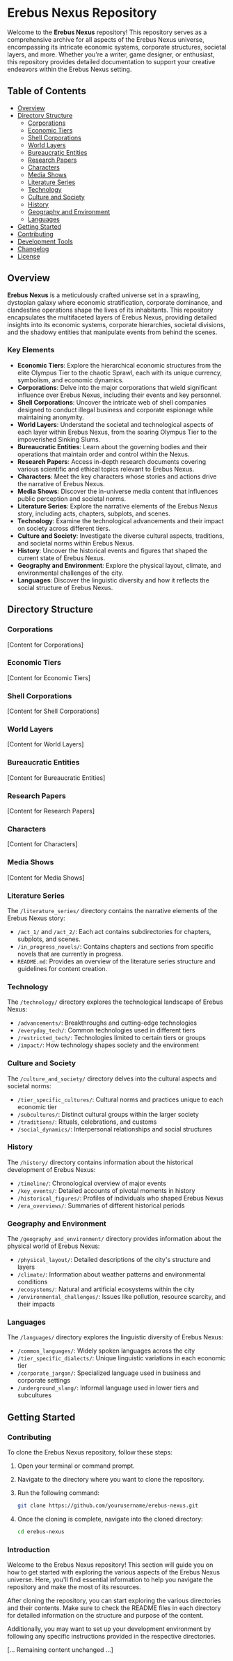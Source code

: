 # Erebus Nexus Repository

Welcome to the **Erebus Nexus** repository! This repository serves as a comprehensive archive for all aspects of the Erebus Nexus universe, encompassing its intricate economic systems, corporate structures, societal layers, and more. Whether you're a writer, game designer, or enthusiast, this repository provides detailed documentation to support your creative endeavors within the Erebus Nexus setting.

## Table of Contents

- [Overview](#overview)
- [Directory Structure](#directory-structure)
  - [Corporations](#corporations)
  - [Economic Tiers](#economic-tiers)
  - [Shell Corporations](#shell-corporations)
  - [World Layers](#world-layers)
  - [Bureaucratic Entities](#bureaucratic-entities)
  - [Research Papers](#research-papers)
  - [Characters](#characters)
  - [Media Shows](#media-shows)
  - [Literature Series](#literature-series)
  - [Technology](#technology)
  - [Culture and Society](#culture-and-society)
  - [History](#history)
  - [Geography and Environment](#geography-and-environment)
  - [Languages](#languages)
- [Getting Started](#getting-started)
- [Contributing](#contributing)
- [Development Tools](#development-tools)
- [Changelog](#changelog)
- [License](#license)

## Overview

**Erebus Nexus** is a meticulously crafted universe set in a sprawling, dystopian galaxy where economic stratification, corporate dominance, and clandestine operations shape the lives of its inhabitants. This repository encapsulates the multifaceted layers of Erebus Nexus, providing detailed insights into its economic systems, corporate hierarchies, societal divisions, and the shadowy entities that manipulate events from behind the scenes.

### Key Elements

- **Economic Tiers**: Explore the hierarchical economic structures from the elite Olympus Tier to the chaotic Sprawl, each with its unique currency, symbolism, and economic dynamics.
- **Corporations**: Delve into the major corporations that wield significant influence over Erebus Nexus, including their events and key personnel.
- **Shell Corporations**: Uncover the intricate web of shell companies designed to conduct illegal business and corporate espionage while maintaining anonymity.
- **World Layers**: Understand the societal and technological aspects of each layer within Erebus Nexus, from the soaring Olympus Tier to the impoverished Sinking Slums.
- **Bureaucratic Entities**: Learn about the governing bodies and their operations that maintain order and control within the Nexus.
- **Research Papers**: Access in-depth research documents covering various scientific and ethical topics relevant to Erebus Nexus.
- **Characters**: Meet the key characters whose stories and actions drive the narrative of Erebus Nexus.
- **Media Shows**: Discover the in-universe media content that influences public perception and societal norms.
- **Literature Series**: Explore the narrative elements of the Erebus Nexus story, including acts, chapters, subplots, and scenes.
- **Technology**: Examine the technological advancements and their impact on society across different tiers.
- **Culture and Society**: Investigate the diverse cultural aspects, traditions, and societal norms within Erebus Nexus.
- **History**: Uncover the historical events and figures that shaped the current state of Erebus Nexus.
- **Geography and Environment**: Explore the physical layout, climate, and environmental challenges of the city.
- **Languages**: Discover the linguistic diversity and how it reflects the social structure of Erebus Nexus.

## Directory Structure

### Corporations

[Content for Corporations]

### Economic Tiers

[Content for Economic Tiers]

### Shell Corporations

[Content for Shell Corporations]

### World Layers

[Content for World Layers]

### Bureaucratic Entities

[Content for Bureaucratic Entities]

### Research Papers

[Content for Research Papers]

### Characters

[Content for Characters]

### Media Shows

[Content for Media Shows]

### Literature Series

The `/literature_series/` directory contains the narrative elements of the Erebus Nexus story:

- `/act_1/` and `/act_2/`: Each act contains subdirectories for chapters, subplots, and scenes.
- `/in_progress_novels/`: Contains chapters and sections from specific novels that are currently in progress.
- `README.md`: Provides an overview of the literature series structure and guidelines for content creation.

### Technology

The `/technology/` directory explores the technological landscape of Erebus Nexus:

- `/advancements/`: Breakthroughs and cutting-edge technologies
- `/everyday_tech/`: Common technologies used in different tiers
- `/restricted_tech/`: Technologies limited to certain tiers or groups
- `/impact/`: How technology shapes society and the environment

### Culture and Society

The `/culture_and_society/` directory delves into the cultural aspects and societal norms:

- `/tier_specific_cultures/`: Cultural norms and practices unique to each economic tier
- `/subcultures/`: Distinct cultural groups within the larger society
- `/traditions/`: Rituals, celebrations, and customs
- `/social_dynamics/`: Interpersonal relationships and social structures

### History

The `/history/` directory contains information about the historical development of Erebus Nexus:

- `/timeline/`: Chronological overview of major events
- `/key_events/`: Detailed accounts of pivotal moments in history
- `/historical_figures/`: Profiles of individuals who shaped Erebus Nexus
- `/era_overviews/`: Summaries of different historical periods

### Geography and Environment

The `/geography_and_environment/` directory provides information about the physical world of Erebus Nexus:

- `/physical_layout/`: Detailed descriptions of the city's structure and layers
- `/climate/`: Information about weather patterns and environmental conditions
- `/ecosystems/`: Natural and artificial ecosystems within the city
- `/environmental_challenges/`: Issues like pollution, resource scarcity, and their impacts

### Languages

The `/languages/` directory explores the linguistic diversity of Erebus Nexus:

- `/common_languages/`: Widely spoken languages across the city
- `/tier_specific_dialects/`: Unique linguistic variations in each economic tier
- `/corporate_jargon/`: Specialized language used in business and corporate settings
- `/underground_slang/`: Informal language used in lower tiers and subcultures

## Getting Started

### Contributing

To clone the Erebus Nexus repository, follow these steps:

1. Open your terminal or command prompt.
2. Navigate to the directory where you want to clone the repository.
3. Run the following command:

   ```bash
   git clone https://github.com/yourusername/erebus-nexus.git
   ```

4. Once the cloning is complete, navigate into the cloned directory:

   ```bash
   cd erebus-nexus
   ```

### Introduction

Welcome to the Erebus Nexus repository! This section will guide you on how to get started with exploring the various aspects of the Erebus Nexus universe. Here, you'll find essential information to help you navigate the repository and make the most of its resources.

After cloning the repository, you can start exploring the various directories and their contents. Make sure to check the README files in each directory for detailed information on the structure and purpose of the content.

Additionally, you may want to set up your development environment by following any specific instructions provided in the respective directories.

[... Remaining content unchanged ...]
